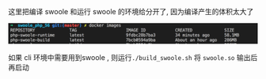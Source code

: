 这里把编译 swoole 和运行 swoole 的环境给分开了, 因为编译产生的体积太大了

![docker-images](./docker-images.png)

如果 cli 环境中需要用到swoole , 则运行`./build_swoole.sh` 将 `swoole.so` 输出后再启动